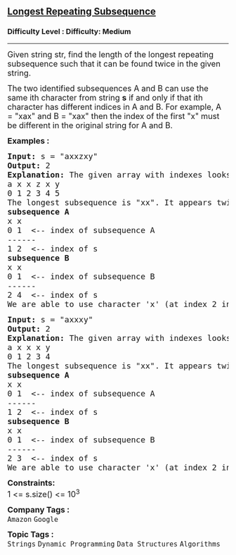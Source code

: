 <h2><a href="https://www.geeksforgeeks.org/problems/longest-repeating-subsequence2004/1?page=2&category=Dynamic%20Programming&company=Amazon,Microsoft,Flipkart,Adobe,Google,Samsung&sortBy=difficulty">Longest Repeating Subsequence</a></h2><h3>Difficulty Level : Difficulty: Medium</h3><hr><div class="problems_problem_content__Xm_eO"><p><span style="font-size: 18px;">Given string str, find the length of the longest repeating subsequence such that it can be found twice in the given string. </span></p>
<p><span style="font-size: 18px;">The two identified subsequences A and B can use the same ith character from string <strong>s</strong> if and only if that ith character has different indices in A and B. For example, A = "xax" and B = "xax" then the index of the first "x" must be different in the original string for A and B.</span></p>
<p><strong><span style="font-size: 18px;">Examples :</span></strong></p>
<pre><span style="font-size: 18px;"><strong>Input: </strong>s = "axxzxy"
<strong>Output:</strong> 2
<strong>Explanation: </strong>The given array with indexes looks like
a x x z x y 
0 1 2 3 4 5</span>
<span style="font-size: 18px;">The longest subsequence is "xx". It appears twice as explained below.</span>
<span style="font-size: 18px;"><strong>subsequence A</strong>
x x
0 1  &lt;-- index of subsequence A
------
1 2  &lt;-- index of s</span>
<span style="font-size: 18px;"><strong>subsequence B</strong>
x x
0 1  &lt;-- index of subsequence B
------
2 4  &lt;-- index of s</span>
<span style="font-size: 18px;">We are able to use character 'x' (at index 2 in s) in both subsequences as it appears on index 1 in subsequence A and index 0 in subsequence B.</span></pre>
<pre><span style="font-size: 18px;"><strong>Input: </strong>s = "axxxy"
<strong>Output:</strong> 2
<strong>Explanation: </strong>The given array with indexes looks like
a x x x y&nbsp;
0 1 2 3 4
The longest subsequence is "xx". It appears twice as explained below.
<strong>subsequence A</strong>
x x
0 1 &nbsp;&lt;-- index of subsequence A
------
1 2 &nbsp;&lt;-- index of s
<strong>subsequence B</strong>
x x
0 1 &nbsp;&lt;-- index of subsequence B
------
2 3 &nbsp;&lt;-- index of s
We are able to use character 'x' (at index 2 in s) in both subsequencesas it appears on index 1 in subsequence A and index 0 in subsequence B.</span></pre>
<p><span style="font-size: 18px;"><strong>Constraints:</strong><br>1 &lt;= s.size() &lt;= 10<sup>3</sup></span></p></div><p><span style=font-size:18px><strong>Company Tags : </strong><br><code>Amazon</code>&nbsp;<code>Google</code>&nbsp;<br><p><span style=font-size:18px><strong>Topic Tags : </strong><br><code>Strings</code>&nbsp;<code>Dynamic Programming</code>&nbsp;<code>Data Structures</code>&nbsp;<code>Algorithms</code>&nbsp;